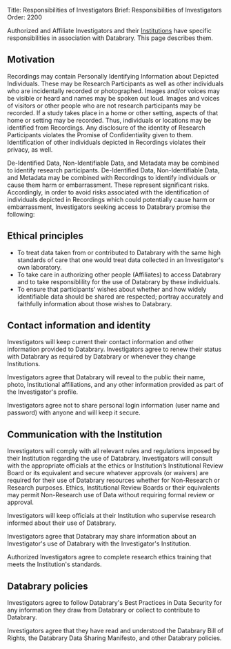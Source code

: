 Title: Responsibilities of Investigators
Brief: Responsibilities of Investigators
Order: 2200

Authorized and Affiliate Investigators and their [Institutions](|filename|institutional-guidance.md) have specific responsibilities in association with Databrary. This page describes them.

## Motivation

Recordings may contain Personally Identifying Information about Depicted Individuals. These may be Research Participants as well as other individuals who are incidentally recorded or photographed. Images and/or voices may be visible or heard and names may be spoken out loud. Images and voices of visitors or other people who are not research participants may be recorded. If a study takes place in a home or other setting, aspects of that home or setting may be recorded. Thus, individuals or locations may be identified from Recordings. Any disclosure of the identity of Research Participants violates the Promise of Confidentiality given to them. Identification of other individuals depicted in Recordings violates their privacy, as well.

De-Identified Data, Non-Identifiable Data, and Metadata may be combined to identify research participants. De-Identified Data, Non-Identifiable Data, and Metadata may be combined with Recordings to identify individuals or cause them harm or embarrassment. These represent significant risks. Accordingly, in order to avoid risks associated with the identification of individuals depicted in Recordings which could potentially cause harm or embarrassment, Investigators seeking access to Databrary promise the following:

## Ethical principles

- To treat data taken from or contributed to Databrary with the same high standards of care that one would treat data collected in an Investigator's own laboratory.
- To take care in authorizing other people (Affiliates) to access Databrary and to take responsiblility for the use of Databrary by these individuals.
- To ensure that participants' wishes about whether and how widely identifiable data should be shared are respected; portray accurately and faithfully information about those wishes to Databrary.

## Contact information and identity

Investigators will keep current their contact information and other information provided to Databrary. Investigators agree to renew their status with Databrary as required by Databrary or whenever they change Institutions.

Investigators agree that Databrary will reveal to the public their name, photo, Institutional affiliations, and any other information provided as part of the Investigator's profile.

Investigators agree not to share personal login information (user name and password) with anyone and will keep it secure.

## Communication with the Institution

Investigators will comply with all relevant rules and regulations imposed by their Institution regarding the use of Databrary. Investigators will consult with the appropriate officials at the ethics or Institution’s Institutional Review Board or its equivalent and secure whatever approvals (or waivers) are required for their use of Databrary resources whether for Non-Research or Research purposes. Ethics, Institutional Review Boards or their equivalents may permit Non-Research use of Data without requiring formal review or approval.
 
Investigators will keep officials at their Institution who supervise research informed about their use of Databrary. 
 
Investigators agree that Databrary may share information about an Investigator's use of Databrary with the Investigator's Institution.

Authorized Investigators agree to complete research ethics training that meets the Institution's standards.

## Databrary policies

Investigators agree to follow Databrary's Best Practices in Data Security for any information they draw from Databrary or collect to contribute to Databrary.

Investigators agree that they have read and understood the Databrary Bill of Rights, the Databrary Data Sharing Manifesto, and other Databrary policies.
